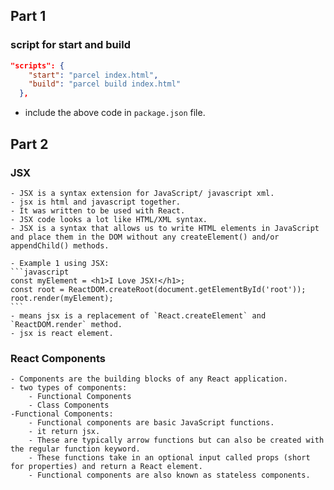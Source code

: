 ## Part 1
### script for start and build
```json
"scripts": {
    "start": "parcel index.html",
    "build": "parcel build index.html"
  },
```
 - include the above code in `package.json` file.

 ## Part 2
 ### JSX
    - JSX is a syntax extension for JavaScript/ javascript xml.
    - jsx is html and javascript together. 
    - It was written to be used with React.
    - JSX code looks a lot like HTML/XML syntax.
    - JSX is a syntax that allows us to write HTML elements in JavaScript and place them in the DOM without any createElement() and/or appendChild() methods.

    - Example 1 using JSX:
    ```javascript
    const myElement = <h1>I Love JSX!</h1>;
    const root = ReactDOM.createRoot(document.getElementById('root'));
    root.render(myElement);
    ```
    - means jsx is a replacement of `React.createElement` and `ReactDOM.render` method.
    - jsx is react element.

### React Components
    - Components are the building blocks of any React application.
    - two types of components:
        - Functional Components
        - Class Components
    -Functional Components:
        - Functional components are basic JavaScript functions.
        - it return jsx.
        - These are typically arrow functions but can also be created with the regular function keyword.
        - These functions take in an optional input called props (short for properties) and return a React element.
        - Functional components are also known as stateless components.
